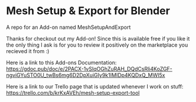 # Mesh Setup & Export for Blender
A repo for an Add-on named MeshSetupAndExport

Thanks for checkout out my Add-on! Since this is available free if you like it the only thing I ask is for you to review it positively on the marketplace you recieved it from :)

Here is a link to this Add-ons Documentation: https://gdoc.pub/doc/e/2PACX-1vSIqOGhZuRAH_DQdCsRli4KoZGF-ngviGYuSTO0U_twBs6mg6D2DpXuiGIy9k1IMIDp4KQDxQ_MWI5x

Here is a link to our Trello page that is updated whenever I work on stuff: https://trello.com/b/krKxAVEh/mesh-setup-export-tool
